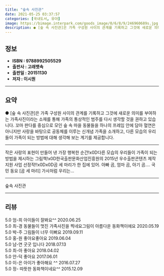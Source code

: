```yaml
---
title: "숲속 사진관"
date: 2021-05-25 03:37:57
categories: [국내도서, 유아]
image: https://bimage.interpark.com/goods_image/0/6/8/9/246960689s.jpg
description: ● [숲 속 사진관]은 가족 구성원 사이의 관계를 기록하고 그것에 새로운 의미를 부여하는 가족사진이라는 소재를 통해 가족의 통상적인 범주를 다시 생각할 것을 권하고 있습니다. 꼬마 판다를 중심으로 모인 숲 속 마을 동물들을 하나의 프레임 안에 담아 혈연은 아니지만 사랑을 바탕으로 공동
---
```


## **정보**

- **ISBN : 9788992505529**
- **출판사 : 고래뱃속**
- **출판일 : 20151130**
- **저자 : 이시원**

------



## **요약**

●  [숲 속 사진관]은 가족 구성원 사이의 관계를 기록하고 그것에 새로운 의미를 부여하는 가족사진이라는 소재를 통해 가족의 통상적인 범주를 다시 생각할 것을 권하고 있습니다. 꼬마 판다를 중심으로 모인 숲 속 마을 동물들을 하나의 프레임 안에 담아 혈연은 아니지만 사랑을 바탕으로 공동체를 이루는 신개념 가족을 소개하고, 다른 모습의 우리들이 가족이 되는 방법에 대해 생각해 보는 계기를 제공합니다.

------

작은 사랑의 표현이 만들어 낸 가장 행복한 순간!x0D다른 모습의 우리들이 가족이 되는 방법을 제시하는 그림책!x0D한국출판문화산업진흥원의 2015년 우수출판콘텐츠 제작 지원 사업 선정작!!x0Dx0D곰 세 마리가 한 집에 있어. 아빠 곰, 엄마 곰, 아기 곰…. 국민 동요 [곰 세 마리] 가사처럼 우리는... 

------


숲속 사진관 

------


## **리뷰** 

5.0 엄-희 아이들이 잘봐요^^ 2020.06.25 <br/>5.0 최-경 동물들이 멋진 가족사진을 찍네요그림이 아름다운 동화책이에요 2020.05.19 <br/>5.0 박-주 그림들이 너무 이뻐요 2019.09.11 <br/>5.0 홍-원 좋아요좋아요  2019.06.04 <br/>5.0 남-연 굿굿 입니다
 2018.07.13 <br/>5.0 최-아 좋아요 2018.04.02 <br/>5.0 안-덕 좋아요 2017.06.01 <br/>5.0 이-은 아이가 좋아해요 ^^ 2016.07.27 <br/>5.0 정- 따뜻한 동화책이네요^^ 2015.12.09 <br/>